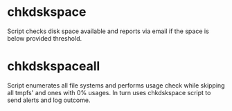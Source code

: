 # chkdskspace
Script checks disk space available and reports via email if the space is below provided threshold.

# chkdskspaceall
Script enumerates all file systems and performs usage check while skipping all tmpfs' and ones with 0% usages.
In turn uses chkdskspace script to send alerts and log outcome.
